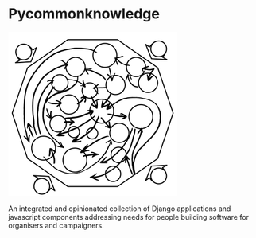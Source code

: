 # Pycommonknowledge

![Logo](./logo.png)

An integrated and opinionated collection of Django applications and javascript components addressing needs for people building software for organisers and campaigners.
